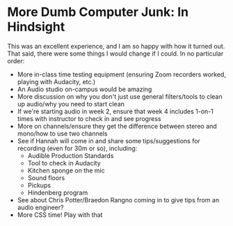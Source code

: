# More Dumb Computer Junk: In Hindsight

This was an excellent experience, and I am so happy with how it turned out. That said, there were some things I would change if I could. In no particular order:

- More in-class time testing equipment (ensuring Zoom recorders worked, playing with Audacity, etc.)
- An Audio studio on-campus would be amazing
- More discussion on why you don't just use general filters/tools to clean up audio/why you need to start clean
- If we're starting audio in week 2, ensure that week 4 includes 1-on-1 times with instructor to check in and see progress
- More on channels/ensure they get the difference between stereo and mono/how to use two channels
- See if Hannah will come in and share some tips/suggestions for recording (even for 30m or so), including:
    - Audible Production Standards
    - Tool to check in Audacity
    - Kitchen sponge on the mic
    - Sound floors
    - Pickups
    - Hindenberg program
- See about Chris Potter/Braedon Rangno coming in to give tips from an audio engineer?
- More CSS time! Play with that



